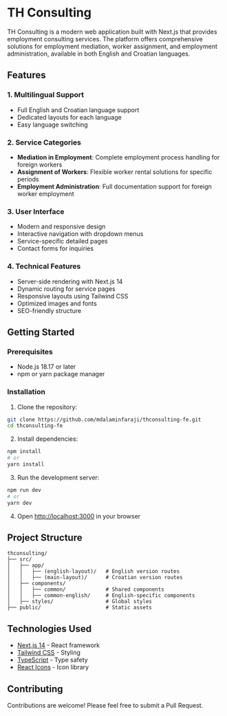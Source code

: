 # TH Consulting

TH Consulting is a modern web application built with Next.js that provides employment consulting services. The platform offers comprehensive solutions for employment mediation, worker assignment, and employment administration, available in both English and Croatian languages.

## Features

### 1. Multilingual Support

- Full English and Croatian language support
- Dedicated layouts for each language
- Easy language switching

### 2. Service Categories

- **Mediation in Employment**: Complete employment process handling for foreign workers
- **Assignment of Workers**: Flexible worker rental solutions for specific periods
- **Employment Administration**: Full documentation support for foreign worker employment

### 3. User Interface

- Modern and responsive design
- Interactive navigation with dropdown menus
- Service-specific detailed pages
- Contact forms for inquiries

### 4. Technical Features

- Server-side rendering with Next.js 14
- Dynamic routing for service pages
- Responsive layouts using Tailwind CSS
- Optimized images and fonts
- SEO-friendly structure

## Getting Started

### Prerequisites

- Node.js 18.17 or later
- npm or yarn package manager

### Installation

1. Clone the repository:

```bash
git clone https://github.com/mdalaminfaraji/thconsulting-fe.git
cd thconsulting-fe
```

2. Install dependencies:

```bash
npm install
# or
yarn install
```

3. Run the development server:

```bash
npm run dev
# or
yarn dev
```

4. Open [http://localhost:3000](http://localhost:3000) in your browser

## Project Structure

```
thconsulting/
├── src/
│   ├── app/
│   │   ├── (english-layout)/   # English version routes
│   │   ├── (main-layout)/      # Croatian version routes
│   ├── components/
│   │   ├── common/             # Shared components
│   │   ├── common-english/     # English-specific components
│   ├── styles/                 # Global styles
├── public/                     # Static assets
```

## Technologies Used

- [Next.js 14](https://nextjs.org/) - React framework
- [Tailwind CSS](https://tailwindcss.com/) - Styling
- [TypeScript](https://www.typescriptlang.org/) - Type safety
- [React Icons](https://react-icons.github.io/react-icons/) - Icon library

## Contributing

Contributions are welcome! Please feel free to submit a Pull Request.
